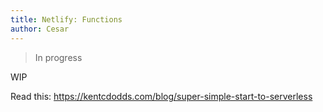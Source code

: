 ```yaml
---
title: Netlify: Functions
author: Cesar
---
```


> In progress

WIP

<!--truncate-->

Read this: https://kentcdodds.com/blog/super-simple-start-to-serverless
